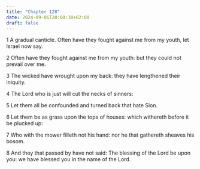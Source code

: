 ```yaml
---
title: "Chapter 128"
date: 2024-09-06T20:00:30+02:00
draft: false
---
```



1 A gradual canticle. Often have they fought against me from my youth, let Israel now say.

2 Often have they fought against me from my youth: but they could not prevail over me.

3 The wicked have wrought upon my back: they have lengthened their iniquity.

4 The Lord who is just will cut the necks of sinners:

5 Let them all be confounded and turned back that hate Sion.

6 Let them be as grass upon the tops of houses: which withereth before it be plucked up:

7 Who with the mower filleth not his hand: nor he that gathereth sheaves his bosom.

8 And they that passed by have not said: The blessing of the Lord be upon you: we have blessed you in the name of the Lord.

